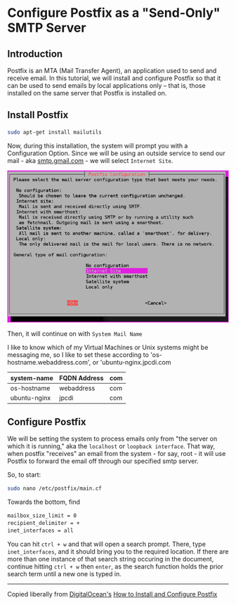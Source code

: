 # Configure Postfix as a "Send-Only" SMTP Server

## Introduction

Postfix is an MTA (Mail Transfer Agent), an application used to send and receive email. In this tutorial, we will install and configure Postfix so that it can be used to send emails by local applications only – that is, those installed on the same server that Postfix is installed on.

## Install Postfix

```bash
sudo apt-get install mailutils
```

Now, during this installation, the system will prompt you with a Configuration Option. Since we will be using an outside service to send our mail - aka [smtp.gmail.com](smtp.gmail.com) - we will select `Internet Site`.

![PostFix Installation Configuration Question](docs/img/PostFix_Config_Inst.png)

Then, it will continue on with `System Mail Name`

I like to know which of my Virtual Machines or Unix systems might be messaging me, so I like to set these according to 'os-hostname.webaddress.com', or 'ubuntu-nginx.jpcdi.com

system-name | FQDN Address | com
--|---|--
os-hostname | webaddress | com
ubuntu-nginx | jpcdi | com

## Configure Postfix

We will be setting the system to process emails only from "the server on which it is running," aka the `localhost` or `loopback interface`. That way, when postfix "receives" an email from the system - for say, root - it will use Postfix to forward the email off through our specified smtp server.

So, to start:

```bash
sudo nano /etc/postfix/main.cf
```

Towards the bottom, find

```bash
mailbox_size_limit = 0
recipient_delimiter = +
inet_interfaces = all
```

You can hit `ctrl + w` and that will open a search prompt. There, type `inet_interfaces`, and it should bring you to the required location. If there are more than one instance of that search string occuring in the document, continue hitting `ctrl + w` then `enter`, as the search function holds the prior search term until a new one is typed in.



* * *

Copied liberally from [DigitalOcean's](www.digitalocean.com) [How to Install and Configure Postfix](https://www.digitalocean.com/community/tutorials/how-to-install-and-configure-postfix-as-a-send-only-smtp-server-on-ubuntu-14-04)
